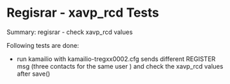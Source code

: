 # Regisrar - xavp_rcd Tests #

Summary: regisrar - check xavp_rcd values

Following tests are done:

  * run kamailio with kamailio-tregxx0002.cfg sends different REGISTER msg
    (three contacts for the same user ) and check the xavp_rcd values after
    save()

